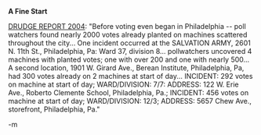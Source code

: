 <strong>A Fine Start</strong>

<a href="http://www.drudgereport.com/">DRUDGE REPORT 2004</a>: "Before voting even began in Philadelphia -- poll watchers found nearly 2000 votes already planted on machines scattered throughout the city... One incident occurred at the SALVATION ARMY, 2601 N. 11th St., Philadelphia, Pa: Ward 37, division 8... pollwatchers uncovered 4 machines with planted votes; one with over 200 and one with nearly 500... A second location, 1901 W. Girard Ave., Berean Institute, Philadelphia, Pa, had 300  votes already on 2 machines at start of day... INCIDENT: 292 votes on machine at start of day; WARD/DIVISION: 7/7: ADDRESS: 122 W. Erie Ave., Roberto Clemente School, Philadelphia, Pa.; INCIDENT: 456 votes on machine at start of day; WARD/DIVISION: 12/3; ADDRESS: 5657 Chew Ave., storefront, Philadelphia, Pa."

-m